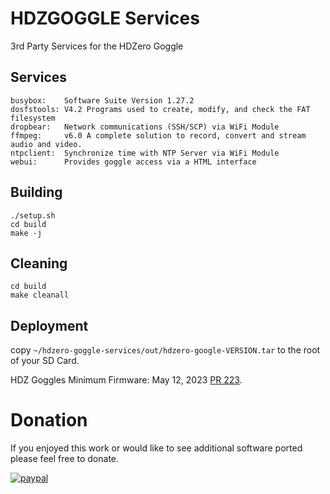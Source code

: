 # HDZGOGGLE Services
3rd Party Services for the HDZero Goggle

## Services
```
busybox:    Software Suite Version 1.27.2
dosfstools: V4.2 Programs used to create, modify, and check the FAT filesystem
dropbear:   Network communications (SSH/SCP) via WiFi Module
ffmpeg:     v6.0 A complete solution to record, convert and stream audio and video.
ntpclient:  Synchronize time with NTP Server via WiFi Module
webui:      Provides goggle access via a HTML interface
```

## Building
```shell
./setup.sh
cd build
make -j
```

## Cleaning
```shell
cd build
make cleanall
```

## Deployment
copy ```~/hdzero-goggle-services/out/hdzero-google-VERSION.tar``` to the root of your SD Card.

HDZ Goggles Minimum Firmware: May 12, 2023 [PR 223](https://github.com/hd-zero/hdzero-goggle/pull/238).

# Donation
If you enjoyed this work or would like to see additional software ported please feel free to donate.

[![paypal](https://www.paypalobjects.com/en_US/i/btn/btn_donateCC_LG.gif)](https://www.paypal.com/donate/?hosted_button_id=E4DSQMLR5JUXS)
